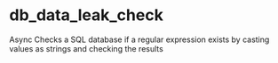# db_data_leak_check
Async Checks a SQL database if a regular expression exists by casting values as strings and checking the results
